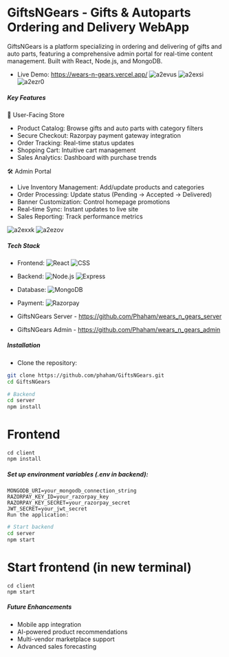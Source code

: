 # GiftsNGears - Gifts & Autoparts Ordering and Delivery WebApp

GiftsNGears is a platform specializing in ordering and delivering of gifts and auto parts, featuring a comprehensive admin portal for real-time content management. Built with React, Node.js, and MongoDB.

- Live Demo: https://wears-n-gears.vercel.app/
![a2evus](https://github.com/user-attachments/assets/e04f5a43-05ae-43e2-9c9b-01eba647659c)
![a2exsi](https://github.com/user-attachments/assets/8e84944d-7f5f-4772-ae04-c4ff5fd0f617)
![a2ezr0](https://github.com/user-attachments/assets/95161db9-b15e-458e-8f38-879c7ec6a3d3)

##### Key Features
🛒 User-Facing Store
- Product Catalog: Browse gifts and auto parts with category filters
- Secure Checkout: Razorpay payment gateway integration
- Order Tracking: Real-time status updates
- Shopping Cart: Intuitive cart management
- Sales Analytics: Dashboard with purchase trends

🛠️ Admin Portal
- Live Inventory Management: Add/update products and categories
- Order Processing: Update status (Pending → Accepted → Delivered)
- Banner Customization: Control homepage promotions
- Real-time Sync: Instant updates to live site
- Sales Reporting: Track performance metrics

![a2exxk](https://github.com/user-attachments/assets/cb21650b-579d-40d9-9d05-85b28ba834de)
![a2ezov](https://github.com/user-attachments/assets/49a1ba3e-0377-4ff5-beca-0db383d90ec4)

##### Tech Stack

- Frontend:
![React](https://img.shields.io/badge/React-20232A?style=for-the-badge&logo=react&logoColor=61DAFB)
![CSS](https://img.shields.io/badge/CSS3-1572B6?style=for-the-badge&logo=css3&logoColor=white)

- Backend:
![Node.js](https://img.shields.io/badge/Node.js-339933?style=for-the-badge&logo=nodedotjs&logoColor=white)
![Express](https://img.shields.io/badge/Express.js-000000?style=for-the-badge&logo=express&logoColor=white)

- Database:
![MongoDB](https://img.shields.io/badge/MongoDB-4EA94B?style=for-the-badge&logo=mongodb&logoColor=white)

- Payment:
![Razorpay](https://img.shields.io/badge/Razorpay-02042B?style=for-the-badge&logo=razorpay&logoColor=3395FF)

- GiftsNGears Server - https://github.com/Phaham/wears_n_gears_server
- GiftsNGears Admin - https://github.com/Phaham/wears_n_gears_admin

##### Installation
- Clone the repository:

```bash
git clone https://github.com/phaham/GiftsNGears.git
cd GiftsNGears
```
```bash
# Backend
cd server
npm install
```
# Frontend
```
cd client
npm install
```
##### Set up environment variables (.env in backend):

```env
MONGODB_URI=your_mongodb_connection_string
RAZORPAY_KEY_ID=your_razorpay_key
RAZORPAY_KEY_SECRET=your_razorpay_secret
JWT_SECRET=your_jwt_secret
Run the application:
```

```bash
# Start backend
cd server
npm start
```
# Start frontend (in new terminal)
```
cd client
npm start
```

##### Future Enhancements
- Mobile app integration
- AI-powered product recommendations
- Multi-vendor marketplace support
- Advanced sales forecasting
